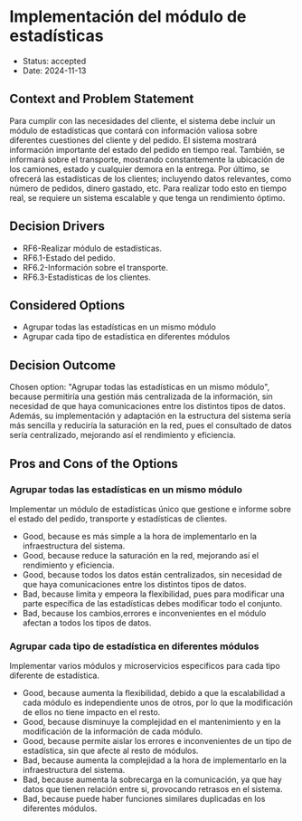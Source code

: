 # Implementación del módulo de estadísticas

* Status: accepted
* Date: 2024-11-13

## Context and Problem Statement

Para cumplir con las necesidades del cliente, el sistema debe incluir un módulo de estadísticas que contará con información valiosa sobre diferentes cuestiones del cliente y del pedido. El sistema mostrará información importante del estado del pedido en tiempo real. También, se informará sobre el transporte, mostrando constantemente la ubicación de los camiones, estado y cualquier demora en la entrega. Por último, se ofrecerá las estadísticas de los clientes; incluyendo datos relevantes, como número de pedidos, dinero gastado, etc. Para realizar todo esto en tiempo real, se requiere un sistema escalable y que tenga un rendimiento óptimo.

## Decision Drivers

* RF6-Realizar módulo de estadísticas.
* RF6.1-Estado del pedido.
* RF6.2-Información sobre el transporte.
* RF6.3-Estadísticas de los clientes.

## Considered Options

* Agrupar todas las estadísticas en un mismo módulo
* Agrupar cada tipo de estadística en diferentes módulos

## Decision Outcome

Chosen option: "Agrupar todas las estadísticas en un mismo módulo", because permitiría una gestión más centralizada de la información, sin necesidad de que haya comunicaciones entre los distintos tipos de datos. Además, su implementación y adaptación en la estructura del sistema sería más sencilla y reduciría la saturación en la red, pues el consultado de datos sería centralizado, mejorando así el rendimiento y eficiencia.

## Pros and Cons of the Options

### Agrupar todas las estadísticas en un mismo módulo

Implementar un módulo de estadísticas único que gestione e informe sobre el estado del pedido, transporte y estadísticas de clientes.

* Good, because es más simple a la hora de implementarlo en la infraestructura del sistema.
* Good, because reduce la saturación en la red, mejorando así el rendimiento y eficiencia.
* Good, because todos los datos están centralizados, sin necesidad de que haya comunicaciones entre los distintos tipos de datos.
* Bad, because limita y empeora la flexibilidad, pues para modificar una parte específica de las estadísticas debes modificar todo el conjunto.
* Bad, because los cambios,errores e inconvenientes en el módulo afectan a todos los tipos de datos.

### Agrupar cada tipo de estadística en diferentes módulos

Implementar varios módulos y microservicios especificos para cada tipo diferente de estadística.

* Good, because aumenta la flexibilidad, debido a que la escalabilidad a cada módulo es independiente unos de otros, por lo que la modificación de ellos no tiene impacto en el resto.
* Good, because disminuye la complejidad en el mantenimiento y en la modificación de la información de cada módulo.
* Good, because permite aislar los errores e inconvenientes de un tipo de estadística, sin que afecte al resto de módulos.
* Bad, because aumenta la complejidad a la hora de implementarlo en la infraestructura del sistema.
* Bad, because aumenta la sobrecarga en la comunicación, ya que hay datos que tienen relación entre si, provocando retrasos en el sistema.
* Bad, because puede haber funciones similares duplicadas en los diferentes módulos.


